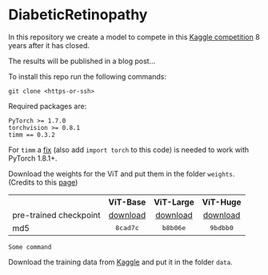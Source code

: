# DiabeticRetinopathy
In this repository we create a model to compete in this [Kaggle competition](https://www.kaggle.com/competitions/diabetic-retinopathy-detection) 8 years after it has closed.

The results will be published in a blog post...


To install this repo run the following commands:

```
git clone <https-or-ssh>
```

Required packages are:

```
PyTorch >= 1.7.0
torchvision >= 0.8.1
timm == 0.3.2 
```
For `timm` a [fix](https://github.com/rwightman/pytorch-image-models/issues/420#issuecomment-776459842) (also add `import torch` to this code) is needed to work with PyTorch 1.8.1+.

Download the weights for the ViT and put them in the folder `weights`. (Credits to this [page](https://github.com/facebookresearch/mae/blob/main/README.md?plain=1))
<table><tbody>
<!-- START TABLE -->
<!-- TABLE HEADER -->
<th valign="bottom"></th>
<th valign="bottom">ViT-Base</th>
<th valign="bottom">ViT-Large</th>
<th valign="bottom">ViT-Huge</th>
<!-- TABLE BODY -->
<tr><td align="left">pre-trained checkpoint</td>
<td align="center"><a href="https://dl.fbaipublicfiles.com/mae/pretrain/mae_pretrain_vit_base.pth">download</a></td>
<td align="center"><a href="https://dl.fbaipublicfiles.com/mae/pretrain/mae_pretrain_vit_large.pth">download</a></td>
<td align="center"><a href="https://dl.fbaipublicfiles.com/mae/pretrain/mae_pretrain_vit_huge.pth">download</a></td>
</tr>
<tr><td align="left">md5</td>
<td align="center"><tt>8cad7c</tt></td>
<td align="center"><tt>b8b06e</tt></td>
<td align="center"><tt>9bdbb0</tt></td>
</tr>
</tbody></table>

```
Some command
```

Download the training data from [Kaggle](#) and put it in the folder `data`.